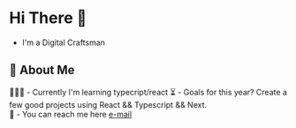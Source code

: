 # Hi There 👋

- I'm a Digital Craftsman

## 👀 About Me

 👨🏻‍💻 - Currently I'm learning typecript/react
 ⏳ - Goals for this year? Create a few good projects using React && Typescript && Next.  
 📧 - You can reach me here [e-mail](mailto:mateusz4k@outlook.com)
